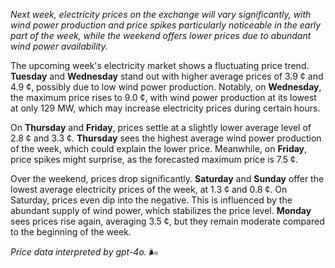 *Next week, electricity prices on the exchange will vary significantly, with wind power production and price spikes particularly noticeable in the early part of the week, while the weekend offers lower prices due to abundant wind power availability.*

The upcoming week's electricity market shows a fluctuating price trend. **Tuesday** and **Wednesday** stand out with higher average prices of 3.9 ¢ and 4.9 ¢, possibly due to low wind power production. Notably, on **Wednesday**, the maximum price rises to 9.0 ¢, with wind power production at its lowest at only 129 MW, which may increase electricity prices during certain hours.

On **Thursday** and **Friday**, prices settle at a slightly lower average level of 2.8 ¢ and 3.3 ¢. **Thursday** sees the highest average wind power production of the week, which could explain the lower price. Meanwhile, on **Friday**, price spikes might surprise, as the forecasted maximum price is 7.5 ¢.

Over the weekend, prices drop significantly. **Saturday** and **Sunday** offer the lowest average electricity prices of the week, at 1.3 ¢ and 0.8 ¢. On Saturday, prices even dip into the negative. This is influenced by the abundant supply of wind power, which stabilizes the price level. **Monday** sees prices rise again, averaging 3.5 ¢, but they remain moderate compared to the beginning of the week.

*Price data interpreted by gpt-4o.* 🌬️

